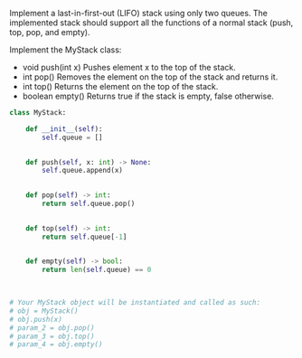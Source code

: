Implement a last-in-first-out (LIFO) stack using only two queues. The implemented stack should support all the functions of a normal stack (push, top, pop, and empty).

Implement the MyStack class:

- void push(int x) Pushes element x to the top of the stack.
- int pop() Removes the element on the top of the stack and returns it.
- int top() Returns the element on the top of the stack.
- boolean empty() Returns true if the stack is empty, false otherwise.

```Python
class MyStack:

    def __init__(self):
        self.queue = []
        

    def push(self, x: int) -> None:
        self.queue.append(x)
        

    def pop(self) -> int:
        return self.queue.pop()
        

    def top(self) -> int:
        return self.queue[-1]
        

    def empty(self) -> bool:
        return len(self.queue) == 0
        


# Your MyStack object will be instantiated and called as such:
# obj = MyStack()
# obj.push(x)
# param_2 = obj.pop()
# param_3 = obj.top()
# param_4 = obj.empty()
```
